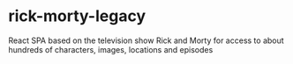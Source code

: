 # rick-morty-legacy
React SPA based on the television show Rick and Morty for access to about hundreds of characters, images, locations and episodes

